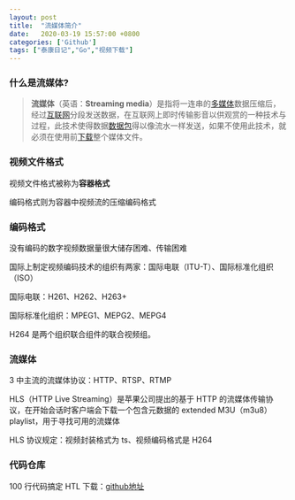 ```yaml
---
layout: post
title:  "流媒体简介"
date:   2020-03-19 15:57:00 +0800
categories: ['Github']
tags: ["泰康日记","Go","视频下载"]
---
```



### 什么是流媒体?

> **流媒体**（英语：**Streaming media**）是指将一连串的[多媒体](https://zh.wikipedia.org/wiki/多媒體)数据压缩后，经过[互联网](https://zh.wikipedia.org/wiki/網際網路)分段发送数据，在互联网上即时传输影音以供观赏的一种技术与过程，此技术使得数据[数据包](https://zh.wikipedia.org/wiki/封包)得以像流水一样发送，如果不使用此技术，就必须在使用前[下载](https://zh.wikipedia.org/wiki/下载)整个媒体文件。

### 视频文件格式

视频文件格式被称为**容器格式**

编码格式则为容器中视频流的压缩编码格式

### 编码格式

没有编码的数字视频数据量很大储存困难、传输困难

国际上制定视频编码技术的组织有两家：国际电联（ITU-T）、国际标准化组织（ISO）

国际电联：H261、H262、H263+

国际标准化组织：MPEG1、MEPG2、MEPG4

H264 是两个组织联合组件的联合视频组。

### 流媒体

3 中主流的流媒体协议：HTTP、RTSP、RTMP

HLS（HTTP Live Streaming）是苹果公司提出的基于 HTTP 的流媒体传输协议，在开始会话时客户端会下载一个包含元数据的 extended M3U（m3u8）playlist，用于寻找可用的流媒体

HLS 协议规定：视频封装格式为 ts、视频编码格式是 H264

### 代码仓库

100 行代码搞定 HTL 下载：[github地址](https://github.com/caorushizi/mediago "Github 地址")

